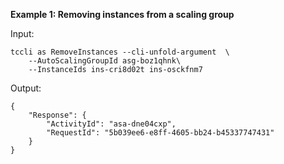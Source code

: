 **Example 1: Removing instances from a scaling group**



Input: 

```
tccli as RemoveInstances --cli-unfold-argument  \
    --AutoScalingGroupId asg-boz1qhnk\
    --InstanceIds ins-cri8d02t ins-osckfnm7
```

Output: 
```
{
    "Response": {
        "ActivityId": "asa-dne04cxp",
        "RequestId": "5b039ee6-e8ff-4605-bb24-b45337747431"
    }
}
```

